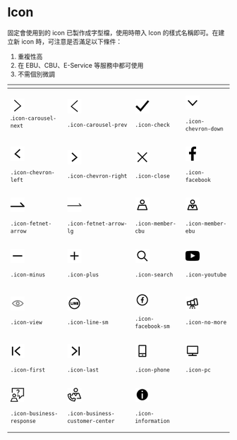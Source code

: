 # Icon

固定會使用到的 icon 已製作成字型檔，使用時帶入 Icon 的樣式名稱即可。在建立新 icon 時，可注意是否滿足以下條件：

1. 重複性高
2. 在 EBU、CBU、E-Service 等服務中都可使用
3. 不需個別微調

<table>
  <thead>
    <tr>
      <th style="text-align:left"></th>
      <th style="text-align:left"></th>
      <th style="text-align:left"></th>
      <th style="text-align:left"></th>
    </tr>
  </thead>
  <tbody>
    <tr>
      <td style="text-align:left">
        <img src="../.gitbook/assets/carousel-next.png" alt/>
        <br />.<code>icon-carousel-next</code>
      </td>
      <td style="text-align:left">
        <p>
          <img src="../.gitbook/assets/carousel-prev.png" alt/>
        </p>
        <p><code>.icon-carousel-prev</code>
        </p>
      </td>
      <td style="text-align:left">
        <p>
          <img src="../.gitbook/assets/check.png" alt/>
        </p>
        <p><code>.icon-check</code>
        </p>
      </td>
      <td style="text-align:left">
        <p>
          <img src="../.gitbook/assets/chevron-down.png" alt/>
        </p>
        <p><code>.icon-chevron-down</code>
        </p>
      </td>
    </tr>
    <tr>
      <td style="text-align:left">
        <p>
          <img src="../.gitbook/assets/chevron-left.png" alt/>
        </p>
        <p><code>.icon-chevron-left</code>
        </p>
      </td>
      <td style="text-align:left">
        <p>
          <img src="../.gitbook/assets/chevron-right.png" alt/>
        </p>
        <p><code>.icon-chevron-right</code>
        </p>
      </td>
      <td style="text-align:left">
        <p>
          <img src="../.gitbook/assets/close.png" alt/>
        </p>
        <p><code>.icon-close</code>
        </p>
      </td>
      <td style="text-align:left">
        <p>
          <img src="../.gitbook/assets/facebook.png" alt/>
        </p>
        <p><code>.icon-facebook</code>
        </p>
      </td>
    </tr>
    <tr>
      <td style="text-align:left">
        <p>
          <img src="../.gitbook/assets/fetnet-arrow.png" alt/>
        </p>
        <p><code>.icon-fetnet-arrow</code>
        </p>
      </td>
      <td style="text-align:left">
        <p>
          <img src="../.gitbook/assets/fetnet-arrow-lg.png" alt/>
        </p>
        <p><code>.icon-fetnet-arrow-lg</code>
        </p>
      </td>
      <td style="text-align:left">
        <p>
          <img src="../.gitbook/assets/member-cbu.png" alt/>
        </p>
        <p><code>.icon-member-cbu</code>
        </p>
      </td>
      <td style="text-align:left">
        <p>
          <img src="../.gitbook/assets/member-ebu.png" alt/>
        </p>
        <p><code>.icon-member-ebu</code>
        </p>
      </td>
    </tr>
    <tr>
      <td style="text-align:left">
        <p>
          <img src="../.gitbook/assets/minus.png" alt/>
        </p>
        <p><code>.icon-minus</code>
        </p>
      </td>
      <td style="text-align:left">
        <p>
          <img src="../.gitbook/assets/plus.png" alt/>
        </p>
        <p><code>.icon-plus</code>
        </p>
      </td>
      <td style="text-align:left">
        <p>
          <img src="../.gitbook/assets/search.png" alt/>
        </p>
        <p><code>.icon-search</code>
        </p>
      </td>
      <td style="text-align:left">
        <p>
          <img src="../.gitbook/assets/youtube.png" alt/>
        </p>
        <p><code>.icon-youtube</code>
        </p>
      </td>
    </tr>
    <tr>
      <td style="text-align:left">
        <p>
          <img src="../.gitbook/assets/view.png" alt/>
        </p>
        <p><code>.icon-view</code>
        </p>
      </td>
      <td style="text-align:left">
        <p>
          <img src="../.gitbook/assets/line-sm.png" alt/>
        </p>
        <p><code>.icon-line-sm</code>
        </p>
      </td>
      <td style="text-align:left">
        <p>
          <img src="../.gitbook/assets/facebook-sm.png" alt/>
        </p>
        <p><code>.icon-facebook-sm</code>
        </p>
      </td>
      <td style="text-align:left">
        <p>
          <img src="../.gitbook/assets/no-more.png" alt/>
        </p>
        <p><code>.icon-no-more</code>
        </p>
      </td>
    </tr>
    <tr>
      <td style="text-align:left">
        <p>
          <img src="../.gitbook/assets/first.png" alt/>
        </p>
        <p><code>.icon-first</code>
        </p>
      </td>
      <td style="text-align:left">
        <p>
          <img src="../.gitbook/assets/last.png" alt/>
        </p>
        <p><code>.icon-last</code>
        </p>
      </td>
      <td style="text-align:left">
        <p>
          <img src="../.gitbook/assets/phone.png" alt/>
        </p>
        <p><code>.icon-phone</code>
        </p>
      </td>
      <td style="text-align:left">
        <p>
          <img src="../.gitbook/assets/pc.png" alt/>
        </p>
        <p><code>.icon-pc</code>
        </p>
      </td>
    </tr>
    <tr>
      <td style="text-align:left">
        <p>
          <img src="../.gitbook/assets/business-response.png" alt/>
        </p>
        <p><code>.icon-business-response</code>
        </p>
      </td>
      <td style="text-align:left">
        <p>
          <img src="../.gitbook/assets/business-customer-center.png" alt/>
        </p>
        <p><code>.icon-business-customer-center</code>
        </p>
      </td>
      <td style="text-align:left">
        <p>
          <img src="../.gitbook/assets/information.png" alt/>
        </p>
        <p><code>.icon-information</code>
        </p>
      </td>
      <td style="text-align:left"></td>
    </tr>
  </tbody>
</table>



